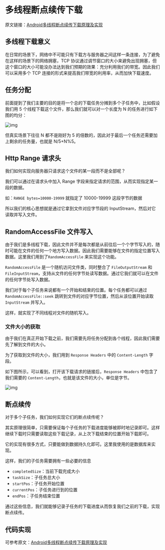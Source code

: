 # 多线程断点续传下载

原文链接：[Android多线程断点续传下载原理及实现](https://juejin.cn/post/6844904013440221198)

## 多线程下载意义

在日常的场景下，网络中不可能只有下载方与服务器之间这样一条连接，为了避免在这样的场景下的网络拥塞，TCP 协议通过调节窗口的大小来避免出现拥塞，但这个窗口的大小可能没办法达到我们预期的效果：充分利用我们的带宽。因此我们可以采用多个 TCP 连接的形式来提高我们带宽的利用率，从而加快下载速度。

## 任务分配

前面提到了我们主要的目的是将一个总的下载任务分摊到多个子任务中，比如假设我们用 5 个线程下载这个文件，那么我们就可以对一个长度为 N 的任务进行如下图的均分：



![img](https://user-gold-cdn.xitu.io/2019/12/4/16ecfea975cac326?imageView2/0/w/1280/h/960/format/webp/ignore-error/1)

但真实场景下往往 N 都不是刚好为 5 的倍数的，因此对于最后一个任务还需要加上剩余的任务量，也就是 N/5+N%5。

## Http Range 请求头

我们如何实现向服务器只请求这个文件的某一段而不是全部呢？

我们可以通过在请求头中加入 Range 字段来指定请求的范围，从而实现指定某一段的数据。

如：`RANGE bytes=10000-19999` 就指定了 10000-19999 这段字节的数据

所以我们的核心思想就是通过它拿到文件对应字节段的 InputStream，然后对它读取并写入文件。

## RandomAccessFile 文件写入

由于我们是多线程下载，因此文件并不是每次都是从前往后一个个字节写入的，随时可能在文件的任何一个地方写入数据。因此我们需要能够在文件的指定位置写入数据。这里我们用到了`RandomAccessFile` 来实现这个功能。

`RandomAccessFile` 是一个随机访问文件类，同时整合了 `FileOutputStream` 和 `FileInputStream`，支持从文件的任何字节处读写数据。通过它我们就可以在文件的任何字节处写入数据。

我们对于每个子任务来说都有一个开始和结束的位置。每个任务都可以通过 `RandomAccessFile::seek` 跳转到文件的对应字节位置，然后从该位置开始读取 `InputStream` 并写入。

这样，就实现了不同线程对文件的随机写入。

### 文件大小的获取

由于我们在真正开始下载之前，我们需要先将任务分配到各个线程，因此我们需要先了解到文件的大小。

为了获取到文件的大小，我们用到 `Response Headers` 中的 `Content-Length` 字段。

如下图所示，可以看到，打开该下载请求的链接后，`Response Headers` 中包含了我们需要的 `Content-Length`，也就是该文件的大小，单位是字节。

![img](https://user-gold-cdn.xitu.io/2019/12/4/16ecfea97633a4fd?imageView2/0/w/1280/h/960/format/webp/ignore-error/1)

## 断点续传

对于多个子任务，我们如何实现它们的断点续传呢？

其实原理很简单，只需要保证每个子任务的下载进度能够被即时地记录即可。这样继续下载时只需要读取这些下载记录，从上次下载结束的位置开始下载即可。

它的实现有很多方式，只要能做到数据持久化即可。这里我使用的是数据库来实现。

这样，我们的子任务需要拥有一些必要的信息

- `completedSize`：当前下载完成大小
- `taskSize`：子任务总大小
- `startPos`：子任务开始位置
- `currentPos`：子任务进行到的位置
- `endPos`：子任务结束位置

通过这些信息，我们就能够记录子任务的下载进度从而恢复我们之前的下载，实现断点续传。

## 代码实现

可参考原文：[Android多线程断点续传下载原理及实现](https://juejin.cn/post/6844904013440221198)